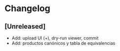# Changelog

## [Unreleased]
- Add: upload UI (+), dry-run viewer, commit
- Add: productos canónicos y tabla de equivalencias

